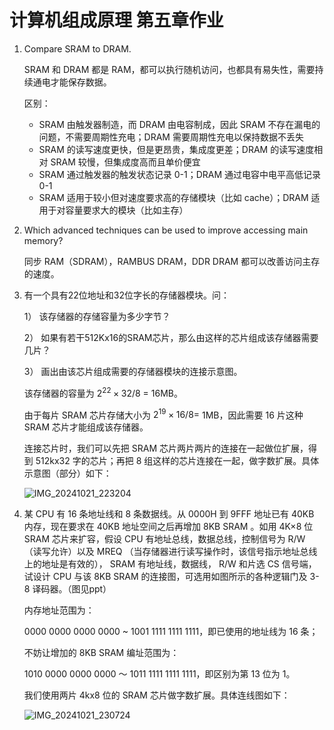# 计算机组成原理 第五章作业

1. Compare SRAM to DRAM.

   SRAM 和 DRAM 都是 RAM，都可以执行随机访问，也都具有易失性，需要持续通电才能保存数据。

   区别：

   - SRAM 由触发器制造，而 DRAM 由电容制成，因此 SRAM 不存在漏电的问题，不需要周期性充电；DRAM 需要周期性充电以保持数据不丢失
   - SRAM 的读写速度更快，但是更昂贵，集成度更差；DRAM 的读写速度相对 SRAM 较慢，但集成度高而且单价便宜
   - SRAM 通过触发器的触发状态记录 0-1；DRAM 通过电容中电平高低记录 0-1
   - SRAM 适用于较小但对速度要求高的存储模块（比如 cache）；DRAM 适用于对容量要求大的模块（比如主存）

2. Which advanced techniques can be used to improve accessing main memory?

   同步 RAM（SDRAM），RAMBUS DRAM，DDR DRAM 都可以改善访问主存的速度。

3. 有一个具有22位地址和32位字长的存储器模块。问：

   1） 该存储器的存储容量为多少字节？

   2） 如果有若干512Kⅹ16的SRAM芯片，那么由这样的芯片组成该存储器需要几片？

   3） 画出由该芯片组成需要的存储器模块的连接示意图。

   该存储器的容量为 $2^{22} \times 32/8$ = 16MB。

   由于每片 SRAM 芯片存储大小为 $2^{19}\times 16/8=$ 1MB，因此需要 16 片这种 SRAM 芯片才能组成该存储器。

   连接芯片时，我们可以先把 SRAM 芯片两片两片的连接在一起做位扩展，得到 512kx32 字的芯片；再把 8 组这样的芯片连接在一起，做字数扩展。具体示意图（部分）如下：

   ![IMG_20241021_223204](https://telegraph-image-5ms.pages.dev/file/BQACAgUAAyEGAASIfjD1AANKZ6IMcXtcNB3zLa8NURWQ_UwlKcoAAoIWAAJ9zRBVT78_8Cz64TQ2BA.jpg)

4. 某 CPU 有 16 条地址线和 8 条数据线。从 0000H 到 9FFF 地址已有 40KB 内存，现在要求在 40KB 地址空间之后再增加 8KB SRAM 。如用 4K×8 位 SRAM 芯片来扩容，假设 CPU 有地址总线，数据总线，控制信号为 R/W （读写允许）以及 MREQ （当存储器进行读写操作时，该信号指示地址总线上的地址是有效的）， SRAM 有地址线，数据线， R/W 和片选 CS 信号端，试设计 CPU 与该 8KB SRAM 的连接图，可选用如图所示的各种逻辑门及 3-8 译码器。（图见ppt）

   内存地址范围为：

   0000 0000 0000 0000 ~ 1001 1111 1111 1111，即已使用的地址线为 16 条；

   不妨让增加的 8KB SRAM 编址范围为：

   1010 0000 0000 0000 ～ 1011 1111 1111 1111，即区别为第 13 位为 1。

   我们使用两片 4kx8 位的 SRAM 芯片做字数扩展。具体连线图如下：

   ![IMG_20241021_230724](https://telegraph-image-5ms.pages.dev/file/BQACAgUAAyEGAASIfjD1AANLZ6IMd28KLc1MorbUH-Re9bzMZCwAAoMWAAJ9zRBVhRfyI7TFfxE2BA.jpg)

   